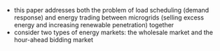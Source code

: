 
- this paper addresses both the problem of load scheduling (demand response) and energy trading between microgrids (selling excess energy and increasing renewable penetration) together 
- consider two types of energy markets: the wholesale market and the hour-ahead bidding market